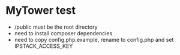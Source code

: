 # MyTower test

- /public must be the root directory
- need to install composer dependencies
- need to copy config.php.example, rename to config.php and set IPSTACK_ACCESS_KEY
